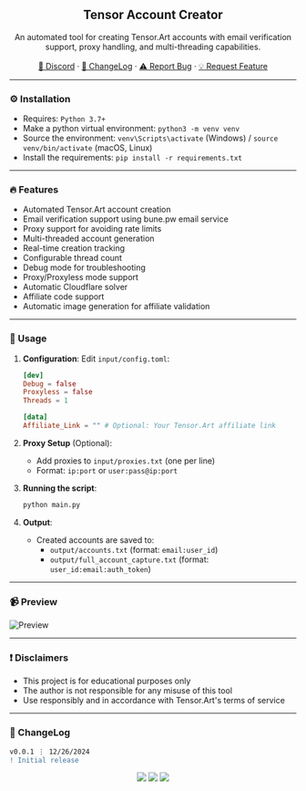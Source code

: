 <div align="center">
  <h2 align="center">Tensor Account Creator</h2>
  <p align="center">
    An automated tool for creating Tensor.Art accounts with email verification support, proxy handling, and multi-threading capabilities.
    <br />
    <br />
    <a href="https://discord.cyberious.xyz">💬 Discord</a>
    ·
    <a href="#-changelog">📜 ChangeLog</a>
    ·
    <a href="https://github.com/sexfrance/Tensor-Account-Creator/issues">⚠️ Report Bug</a>
    ·
    <a href="https://github.com/sexfrance/Tensor-Account-Creator/issues">💡 Request Feature</a>
  </p>
</div>

---

### ⚙️ Installation

- Requires: `Python 3.7+`
- Make a python virtual environment: `python3 -m venv venv`
- Source the environment: `venv\Scripts\activate` (Windows) / `source venv/bin/activate` (macOS, Linux)
- Install the requirements: `pip install -r requirements.txt`

---

### 🔥 Features

- Automated Tensor.Art account creation
- Email verification support using bune.pw email service
- Proxy support for avoiding rate limits
- Multi-threaded account generation
- Real-time creation tracking
- Configurable thread count
- Debug mode for troubleshooting
- Proxy/Proxyless mode support
- Automatic Cloudflare solver
- Affiliate code support
- Automatic image generation for affiliate validation

---

### 📝 Usage

1. **Configuration**:
   Edit `input/config.toml`:

   ```toml
   [dev]
   Debug = false
   Proxyless = false
   Threads = 1

   [data]
   Affiliate_Link = "" # Optional: Your Tensor.Art affiliate link
   ```

2. **Proxy Setup** (Optional):

   - Add proxies to `input/proxies.txt` (one per line)
   - Format: `ip:port` or `user:pass@ip:port`

3. **Running the script**:

   ```bash
   python main.py
   ```

4. **Output**:
   - Created accounts are saved to:
     - `output/accounts.txt` (format: `email:user_id`)
     - `output/full_account_capture.txt` (format: `user_id:email:auth_token`)

---

### 📹 Preview
![Preview](assets/preview.gif)

---

### ❗ Disclaimers

- This project is for educational purposes only
- The author is not responsible for any misuse of this tool
- Use responsibly and in accordance with Tensor.Art's terms of service

---

### 📜 ChangeLog

```diff
v0.0.1 ⋮ 12/26/2024
! Initial release
```

<p align="center">
  <img src="https://img.shields.io/github/license/sexfrance/Tensor-Account-Creator.svg?style=for-the-badge&labelColor=black&color=f429ff&logo=IOTA"/>
  <img src="https://img.shields.io/github/stars/sexfrance/Tensor-Account-Creator.svg?style=for-the-badge&labelColor=black&color=f429ff&logo=IOTA"/>
  <img src="https://img.shields.io/github/languages/top/sexfrance/Tensor-Account-Creator.svg?style=for-the-badge&labelColor=black&color=f429ff&logo=python"/>
</p>
